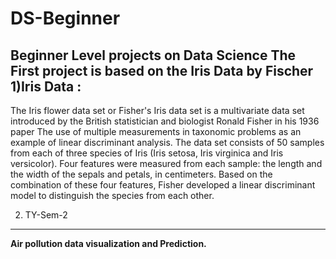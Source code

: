 # DS-Beginner
Beginner Level projects on Data Science
The First project is based on the Iris Data by Fischer
1)Iris Data :
---------------------------------
The Iris flower data set or Fisher's Iris data set is a multivariate data set introduced by the British statistician and biologist Ronald Fisher in his 1936 paper The use of multiple measurements in taxonomic problems as an example of linear discriminant analysis.
The data set consists of 50 samples from each of three species of Iris (Iris setosa, Iris virginica and Iris versicolor). Four features were measured from each sample: the length and the width of the sepals and petals, in centimeters. Based on the combination of these four features, Fisher developed a linear discriminant model to distinguish the species from each other.

2) TY-Sem-2
---------------------------------
<b>Air pollution data visualization and Prediction.</b>
